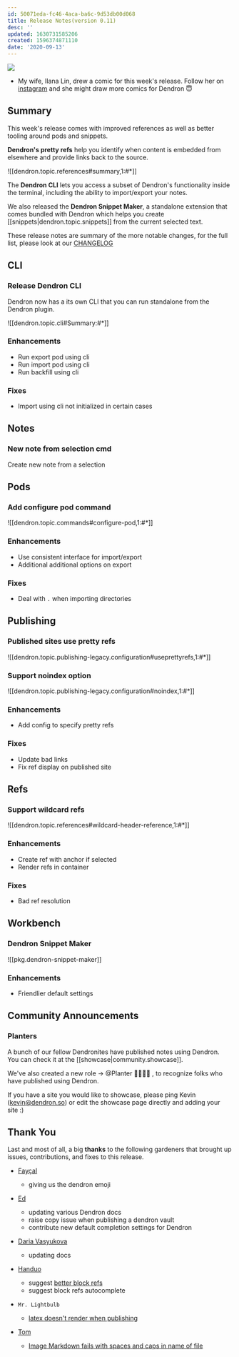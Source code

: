```yaml
---
id: 50071eda-fc46-4aca-ba6c-9d53db00d068
title: Release Notes(version 0.11)
desc: ''
updated: 1630731585206
created: 1596374871110
date: '2020-09-13'
---
```

![](https://foundation-prod-assetspublic53c57cce-8cpvgjldwysl.s3-us-west-2.amazonaws.com/assets/images/comic.1.png)

- My wife, Ilana Lin, drew a comic for this week's release. Follow her on [instagram](https://www.instagram.com/accidentalflower/) and she might draw more comics for Dendron 😇

## Summary

This week's release comes with improved references as well as better tooling around pods and snippets. 

**Dendron's pretty refs** help you identify when content is embedded from elsewhere and provide links back to the source. 

![[dendron.topic.references#summary,1:#*]] 

The **Dendron CLI** lets you access a subset of Dendron's functionality inside the terminal, including the ability to import/export your notes. 

We also released the **Dendron Snippet Maker**, a standalone extension that comes bundled with Dendron which helps you create [[snippets|dendron.topic.snippets]] from the current selected text.

These release notes are summary of the more notable changes, for the full list, please look at our [CHANGELOG](https://github.com/dendronhq/dendron/blob/master/CHANGELOG.md)

## CLI

### Release Dendron CLI

Dendron now has a its own CLI that you can run standalone from the Dendron plugin.

![[dendron.topic.cli#Summary:#*]]

### Enhancements

- Run export pod using cli
- Run import pod using cli
- Run backfill using cli

### Fixes

- Import using cli not initialized in certain cases 

## Notes

### New note from selection cmd

Create new note from a selection 

## Pods

### Add configure pod command

![[dendron.topic.commands#configure-pod,1:#*]]

### Enhancements

- Use consistent interface for import/export
- Additional additional options on export
   

### Fixes

- Deal with `.` when importing directories 

## Publishing

### Published sites use pretty refs

![[dendron.topic.publishing-legacy.configuration#useprettyrefs,1:#*]]

### Support noindex option

![[dendron.topic.publishing-legacy.configuration#noindex,1:#*]]

### Enhancements

- Add config to specify pretty refs

### Fixes

- Update bad links 
- Fix ref display on published site 

## Refs

### Support wildcard refs

![[dendron.topic.references#wildcard-header-reference,1:#*]]

### Enhancements

- Create ref with anchor if selected
- Render refs in container

### Fixes

- Bad ref resolution  

## Workbench

### Dendron Snippet Maker

![[pkg.dendron-snippet-maker]]

### Enhancements

- Friendlier default settings

## Community Announcements

### Planters

A bunch of our fellow Dendronites have published notes using Dendron. You can check it at the [[showcase|community.showcase]].

We've also created a new role -> @Planter :man_farmer::woman_farmer: , to recognize folks who have published using Dendron.

If you have a site you would like to showcase, please ping Kevin ([kevin@dendron.so](mailto:kevin@dendron.so)) or edit the showcase page directly and adding your site :)

## Thank You

Last and most of all, a big **thanks** to the following gardeners that brought up issues, contributions, and fixes to this release.

- [Fayçal](https://github.com/d3vr)
  - giving us the dendron emoji

- [Ed](https://github.com/ens100)
  - updating various Dendron docs
  - raise copy issue when publishing a dendron vault
  - contribute new default completion settings for Dendron

- [Daria Vasyukova](https://github.com/gereleth)
  - updating docs

- [Handuo](https://github.com/zhanghanduo)
  - suggest [better block refs](https://github.com/dendronhq/dendron/issues/174)
  - suggest block refs autocomplete 

- `Mr. Lightbulb`
  - [latex doesn't render when publishing](https://github.com/dendronhq/dendron/issues/195)

- [Tom](https://github.com/peanutputter)
  - [Image Markdown fails with spaces and caps in name of file](https://github.com/dendronhq/dendron/issues/200)

